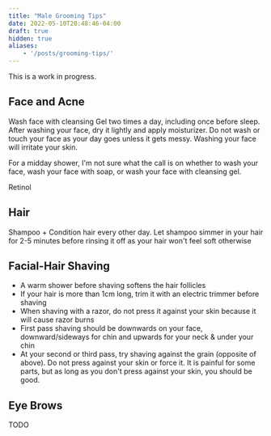 ```yaml
---
title: "Male Grooming Tips"
date: 2022-05-10T20:48:46-04:00
draft: true
hidden: true
aliases:
    - '/posts/grooming-tips/'
---
```


This is a work in progress.

## Face and Acne

Wash face with cleansing Gel two times a day, including once before sleep. After washing your face, dry it lightly and apply moisturizer.
Do not wash or touch your face as your day goes unless it gets messy. Washing your face will irritate your skin.

For a midday shower, I'm not sure what the call is on whether to wash your face, wash your face with soap, or wash your face with cleansing gel.

Retinol

## Hair

Shampoo + Condition hair every other day. Let shampoo simmer in your hair for 2-5 minutes before rinsing it off as your hair won't feel soft otherwise

## Facial-Hair Shaving

- A warm shower before shaving softens the hair follicles
- If your hair is more than 1cm long, trim it with an electric trimmer before shaving
- When shaving with a razor, do not press it against your skin because it will cause razor burns
- First pass shaving should be downwards on your face, downward/sideways for chin and upwards for your neck & under your chin
- At your second or third pass, try shaving against the grain (opposite of above). Do not press against your skin or force it. It is painful for some parts, but as long as you don't press against your skin, you should be good.

## Eye Brows

TODO
